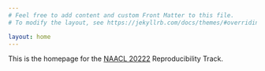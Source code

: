 ```yaml
---
# Feel free to add content and custom Front Matter to this file.
# To modify the layout, see https://jekyllrb.com/docs/themes/#overriding-theme-defaults

layout: home
---
```

This is the homepage for the [NAACL 20222](https://2022.naacl.org/) Reproducibility Track.
